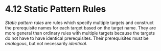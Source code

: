 # 4.12 Static Pattern Rules

_Static pattern rules_ are rules which specify multiple targets and construct the prerequisite names for each target based on the target name.
They are more general than ordinary rules with multiple targets because the targets do not have to have identical prerequisites.
Their prerequisites must be _analogous_, but not necessarily _identical_.
